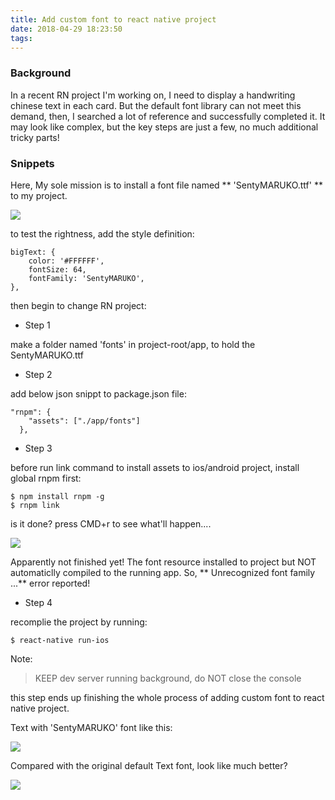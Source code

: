 ```yaml
---
title: Add custom font to react native project
date: 2018-04-29 18:23:50
tags:
---
```


### Background

In a recent RN project I'm working on, I need to display a handwriting chinese text in each card. But the default font library can not meet this demand, then, I searched a lot of reference and successfully completed it. It may look like complex, but the key steps are just a few, no much additional tricky parts!


### Snippets

Here, My sole mission is to install a font file named ** 'SentyMARUKO.ttf' ** to my project.

![](/img/SentyMARUKO.png)

to test the rightness, add the style definition:

```
bigText: {
    color: '#FFFFFF',
    fontSize: 64,
    fontFamily: 'SentyMARUKO',
},
```

then begin to change RN project:


- Step 1

make a folder named 'fonts' in project-root/app, to hold the SentyMARUKO.ttf

- Step 2

add below json snippt to package.json file:

```
"rnpm": {
    "assets": ["./app/fonts"]
  },
```

- Step 3

before run link command to install assets to ios/android project, install global rnpm first:

```
$ npm install rnpm -g
$ rnpm link
```

is it done? press CMD+r to see what'll happen....

![](/img/unrecognized_font.png)

Apparently not finished yet! The font resource installed to project but NOT automaticlly compiled to the running app. So, ** Unrecognized font family ...** error reported!

- Step 4

recomplie the project by running:

```
$ react-native run-ios
```

Note:

> KEEP dev server running background, do NOT close the console


this step ends up finishing the whole process of adding custom font to react native project.

Text with 'SentyMARUKO' font like this:

![](/img/note4kids_kong.png)

Compared with the original default Text font, look like much better?

![](/img/kong_default.png)
